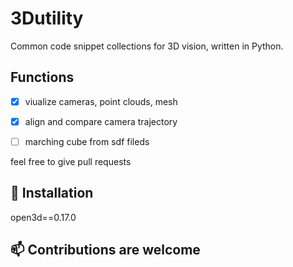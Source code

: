 # 3Dutility
Common code snippet collections for 3D vision, written in Python.

## Functions

- [x] viualize cameras, point clouds, mesh

- [x] align and compare camera trajectory

- [ ] marching cube from sdf fileds


feel free to give pull requests

## 🚀 Installation

open3d==0.17.0

## 📫 Contributions are welcome
